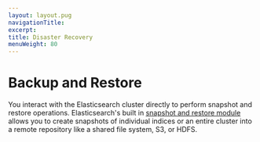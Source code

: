 ```yaml
---
layout: layout.pug
navigationTitle:
excerpt:
title: Disaster Recovery
menuWeight: 80
---
```


# Backup and Restore

You interact with the Elasticsearch cluster directly to perform snapshot and restore operations. Elasticsearch's built in [snapshot and restore module](https://www.elastic.co/guide/en/elasticsearch/reference/current/modules-snapshots.html) allows you to create snapshots of individual indices or an entire cluster into a remote repository like a shared file system, S3, or HDFS.
